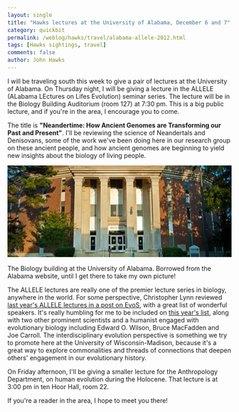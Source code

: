```yaml
---
layout: single 
title: "Hawks lectures at the University of Alabama, December 6 and 7" 
category: quickbit
permalink: /weblog/hawks/travel/alabama-allele-2012.html
tags: [Hawks sightings, travel] 
comments: false 
author: John Hawks 
---
```


I will be traveling south this week to give a pair of lectures at the University of Alabama. On Thursday night, I will be giving a lecture in the ALLELE (ALabama LEctures on Lifes Evolution) seminar series. The lecture will be in the Biology Building Auditorium (room 127) at 7:30 pm. This is a big public lecture, and if you're in the area, I encourage you to come. 

The title is <strong>"Neandertime:  How Ancient Genomes are Transforming our Past and Present"</strong>. I'll be reviewing the science of Neandertals and Denisovans, some of the work we've been doing here in our research group on these ancient people, and how ancient genomes are beginning to yield new insights about the biology of living people. 

<div class="middle-picture">
<img src="/graphics/alabama-biology-building.jpg" alt="Biology building at the University of Alabama" />
<p class="caption">The Biology building at the University of Alabama. Borrowed from the Alabama website, until I get there to take my own picture!</p>
</div>

The ALLELE lectures are really one of the premier lecture series in biology, anywhere in the world. For some perspective, Christopher Lynn reviewed <a href="http://evostudies.org/2012/04/allele-alabama-lectures-on-lifes-evolution/">last year's ALLELE lectures in a post on EvoS</a>, with a great list of wonderful speakers. It's really humbling for me to be included on <a href="http://www.as.ua.edu/evolution/information-about-the-2012-2013-speakers/">this year's list</a>, along with two other prominent scientists and a humanist engaged with evolutionary biology including Edward O. Wilson, Bruce MacFadden and Joe Carroll. The interdisciplinary evolution perspective is something we try to promote here at the University of Wisconsin-Madison, because it's a great way to explore commonalities and threads of connections that deepen others' engagement in our evolutionary history. 

On Friday afternoon, I'll be giving a smaller lecture for the Anthropology Department, on human evolution during the Holocene. That lecture is at 3:00 pm in ten Hoor Hall, room 22.

If you're a reader in the area, I hope to meet you there!


